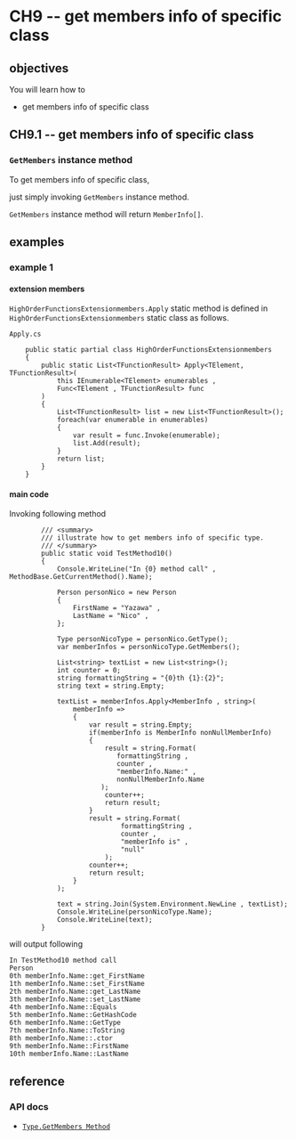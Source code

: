 # CH9 -- get members info of specific class
## objectives
You will learn how to

+ get members info of specific class

## CH9.1 -- get members info of specific class
### `GetMembers` instance method
To get members info of specific class,

just simply invoking `GetMembers` instance method.

`GetMembers` instance method will return `MemberInfo[]`.

## examples
### example 1
#### extension members

`HighOrderFunctionsExtensionmembers.Apply` static method is defined in `HighOrderFunctionsExtensionmembers` static class as follows.

`Apply.cs`

```
    public static partial class HighOrderFunctionsExtensionmembers
    {
        public static List<TFunctionResult> Apply<TElement, TFunctionResult>(
            this IEnumerable<TElement> enumerables ,
            Func<TElement , TFunctionResult> func
        )
        {
            List<TFunctionResult> list = new List<TFunctionResult>();
            foreach(var enumerable in enumerables)
            {
                var result = func.Invoke(enumerable);
                list.Add(result);
            }
            return list;
        }
    }
```

#### main code
Invoking following method

```
        /// <summary>
        /// illustrate how to get members info of specific type.
        /// </summary>
        public static void TestMethod10()
        {
            Console.WriteLine("In {0} method call" , MethodBase.GetCurrentMethod().Name);

            Person personNico = new Person
            {
                FirstName = "Yazawa" ,
                LastName = "Nico" ,
            };

            Type personNicoType = personNico.GetType();
            var memberInfos = personNicoType.GetMembers();

            List<string> textList = new List<string>();
            int counter = 0;
            string formattingString = "{0}th {1}:{2}";
            string text = string.Empty;

            textList = memberInfos.Apply<MemberInfo , string>(
                memberInfo =>
                {
                    var result = string.Empty;
                    if(memberInfo is MemberInfo nonNullMemberInfo)
                    {
                        result = string.Format(
                           formattingString ,
                           counter ,
                           "memberInfo.Name:" ,
                           nonNullMemberInfo.Name
                       );
                        counter++;
                        return result;
                    }
                    result = string.Format(
                            formattingString ,
                            counter ,
                            "memberInfo is" ,
                            "null"
                        );
                    counter++;
                    return result;
                }
            );

            text = string.Join(System.Environment.NewLine , textList);
            Console.WriteLine(personNicoType.Name);
            Console.WriteLine(text);
        }
```

will output following

```
In TestMethod10 method call
Person
0th memberInfo.Name::get_FirstName
1th memberInfo.Name::set_FirstName
2th memberInfo.Name::get_LastName
3th memberInfo.Name::set_LastName
4th memberInfo.Name::Equals
5th memberInfo.Name::GetHashCode
6th memberInfo.Name::GetType
7th memberInfo.Name::ToString
8th memberInfo.Name::.ctor
9th memberInfo.Name::FirstName
10th memberInfo.Name::LastName
```

## reference
### API docs
+ [`Type.GetMembers Method`](https://learn.microsoft.com/en-us/dotnet/api/system.type.getmembers?view=netframework-4.8.1)